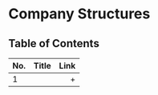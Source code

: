 
# Company Structures
## Table of Contents

No. | Title | Link
| ------------- |:-------------| -----:|
1 |  | +



